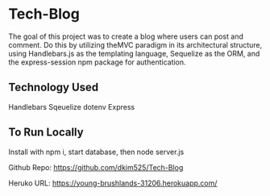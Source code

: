 # Tech-Blog

The goal of this project was to create a blog where users can post and comment. Do this by utilizing theMVC paradigm in its architectural structure, using Handlebars.js as the templating language, Sequelize as the ORM, and the express-session npm package for authentication.

## Technology Used
Handlebars
Sqeuelize
dotenv
Express

## To Run Locally 
Install with npm i, start database, then node server.js

Github Repo: https://github.com/dkim525/Tech-Blog

Heruko URL: https://young-brushlands-31206.herokuapp.com/